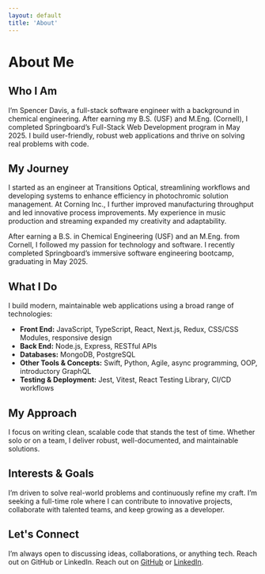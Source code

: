 ```yaml
---
layout: default
title: 'About'
---
```


# About Me

## Who I Am

I’m Spencer Davis, a full-stack software engineer with a background in chemical engineering. After earning my B.S. (USF) and M.Eng. (Cornell), I completed Springboard’s Full-Stack Web Development program in May 2025. I build user-friendly, robust web applications and thrive on solving real problems with code.

## My Journey

I started as an engineer at Transitions Optical, streamlining workflows and developing systems to enhance efficiency in photochromic solution management. At Corning Inc., I further improved manufacturing throughput and led innovative process improvements. My experience in music production and streaming expanded my creativity and adaptability.

After earning a B.S. in Chemical Engineering (USF) and an M.Eng. from Cornell, I followed my passion for technology and software. I recently completed Springboard’s immersive software engineering bootcamp, graduating in May 2025.

## What I Do

I build modern, maintainable web applications using a broad range of technologies:

- **Front End:** JavaScript, TypeScript, React, Next.js, Redux, CSS/CSS Modules, responsive design<br>
- **Back End:** Node.js, Express, RESTful APIs<br>
- **Databases:** MongoDB, PostgreSQL<br>
- **Other Tools & Concepts:** Swift, Python, Agile, async programming, OOP, introductory GraphQL<br>
- **Testing & Deployment:** Jest, Vitest, React Testing Library, CI/CD workflows

## My Approach

I focus on writing clean, scalable code that stands the test of time. Whether solo or on a team, I deliver robust, well-documented, and maintainable solutions.

## Interests & Goals

I’m driven to solve real-world problems and continuously refine my craft. I’m seeking a full-time role where I can contribute to innovative projects, collaborate with talented teams, and keep growing as a developer.

## Let's Connect

I’m always open to discussing ideas, collaborations, or anything tech. Reach out on GitHub or LinkedIn. Reach out on [GitHub](https://github.com/spencerdavis226) or [LinkedIn](https://www.linkedin.com/in/davisspencer/).
